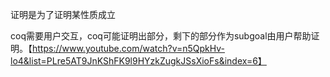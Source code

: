 证明是为了证明某性质成立

coq需要用户交互，coq可能证明出部分，剩下的部分作为subgoal由用户帮助证明。【https://www.youtube.com/watch?v=n5QpkHv-lo4&list=PLre5AT9JnKShFK9l9HYzkZugkJSsXioFs&index=6】